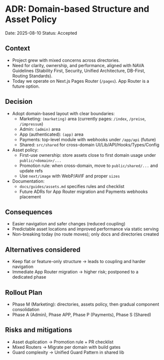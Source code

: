 # ADR: Domain-based Structure and Asset Policy

Date: 2025-08-10
Status: Accepted

## Context
- Project grew with mixed concerns across directories.
- Need for clarity, ownership, and performance, aligned with NAVA Guidelines (Stability First, Security, Unified Architecture, DB-First, Routing Standards).
- Today we operate on Next.js Pages Router (`/pages`). App Router is a future option.

## Decision
- Adopt domain-based layout with clear boundaries:
  - Marketing: `(marketing)` area (currently pages: `/index`, `/preise`, `/impressum`)
  - Admin: `(admin)` area
  - App (authenticated): `(app)` area
  - Payments: top-level module with webhooks under `/app/api` (future)
  - Shared: `src/shared` for cross-domain UI/Lib/API/Hooks/Types/Config
- Asset policy:
  - First-use ownership: store assets close to first domain usage under `public/<domain>/...`
  - Promotion rule: when cross-domain, move to `public/shared/...` and update refs
  - Use `next/image` with WebP/AVIF and proper `sizes`
- Documentation:
  - `docs/guides/assets.md` specifies rules and checklist
  - Future ADRs for App Router migration and Payments webhooks placement

## Consequences
- Easier navigation and safer changes (reduced coupling)
- Predictable asset locations and improved performance via static serving
- Non-breaking today (no route moves); only docs and directories created

## Alternatives considered
- Keep flat or feature-only structure → leads to coupling and harder navigation
- Immediate App Router migration → higher risk; postponed to a dedicated phase

## Rollout Plan
- Phase M (Marketing): directories, assets policy, then gradual component consolidation
- Phase A (Admin), Phase APP, Phase P (Payments), Phase S (Shared)

## Risks and mitigations
- Asset duplication → Promotion rule + PR checklist
- Mixed Routers → Migrate per domain with build gates
- Guard complexity → Unified Guard Pattern in shared lib
